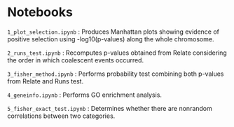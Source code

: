 
# Notebooks

`1_plot_selection.ipynb` : Produces Manhattan plots showing evidence of positive selection using -log10(p-values) along the whole chromosome.

`2_runs_test.ipynb` : Recomputes p-values obtained from Relate considering the order in which coalescent events occurred.

`3_fisher_method.ipynb` : Performs probability test combining both p-values from Relate and Runs test.

`4_geneinfo.ipynb` : Performs GO enrichment analysis.

`5_fisher_exact_test.ipynb` : Determines whether there are nonrandom correlations between two categories.
